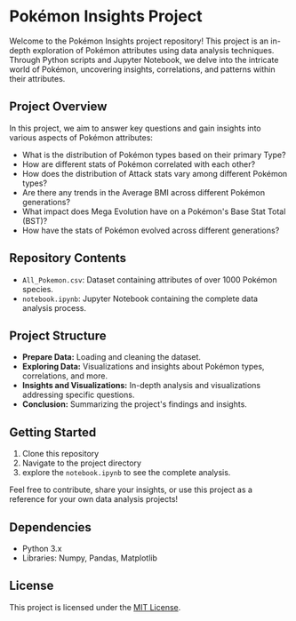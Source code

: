 # Pokémon Insights Project


Welcome to the Pokémon Insights project repository! This project is an in-depth exploration of Pokémon attributes using data analysis techniques. Through Python scripts and Jupyter Notebook, we delve into the intricate world of Pokémon, uncovering insights, correlations, and patterns within their attributes.

## Project Overview

In this project, we aim to answer key questions and gain insights into various aspects of Pokémon attributes:

- What is the distribution of Pokémon types based on their primary Type?
- How are different stats of Pokémon correlated with each other?
- How does the distribution of Attack stats vary among different Pokémon types?
- Are there any trends in the Average BMI across different Pokémon generations?
- What impact does Mega Evolution have on a Pokémon's Base Stat Total (BST)?
- How have the stats of Pokémon evolved across different generations?

## Repository Contents

- `All_Pokemon.csv`: Dataset containing attributes of over 1000 Pokémon species.
- `notebook.ipynb`: Jupyter Notebook containing the complete data analysis process.

## Project Structure

- **Prepare Data:** Loading and cleaning the dataset.
- **Exploring Data:** Visualizations and insights about Pokémon types, correlations, and more.
- **Insights and Visualizations:** In-depth analysis and visualizations addressing specific questions.
- **Conclusion:** Summarizing the project's findings and insights.

## Getting Started

1. Clone this repository
2. Navigate to the project directory
3. explore the `notebook.ipynb` to see the complete analysis.

Feel free to contribute, share your insights, or use this project as a reference for your own data analysis projects!

## Dependencies

- Python 3.x
- Libraries: Numpy, Pandas, Matplotlib

## License

This project is licensed under the [MIT License](LICENSE).
